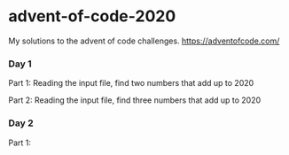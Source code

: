 # advent-of-code-2020
My solutions to the advent of code challenges. https://adventofcode.com/

### Day 1
Part 1: Reading the input file, find two numbers that add up to 2020

Part 2: Reading the input file, find three numbers that add up to 2020

### Day 2
Part 1: 